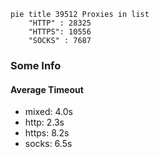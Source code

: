 
```mermaid
pie title 39512 Proxies in list
    "HTTP" : 28325
    "HTTPS": 10556
    "SOCKS" : 7687
```

### Some Info
#### Average Timeout

- mixed: 4.0s
- http: 2.3s
- https: 8.2s
- socks: 6.5s
